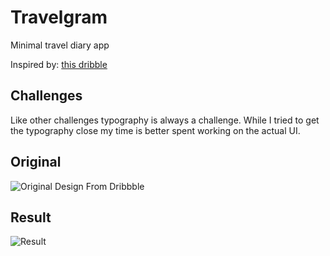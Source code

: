 # Travelgram

Minimal travel diary app

Inspired by: [this dribble](https://dribbble.com/shots/4991482-Minimal-Travel-Diary-App-Concept-Day-232-365-Project365)

## Challenges
Like other challenges typography is always a challenge. While I tried to get the typography close my time is better spent working on the actual UI.
## Original

![Original Design From Dribbble](https://static.reecerose.com/images/flutter-ui/travelgram/original.png "Original dribbble design")

## Result
![Result](https://static.reecerose.com/images/flutter-ui/travelgram/result.png "Final result")